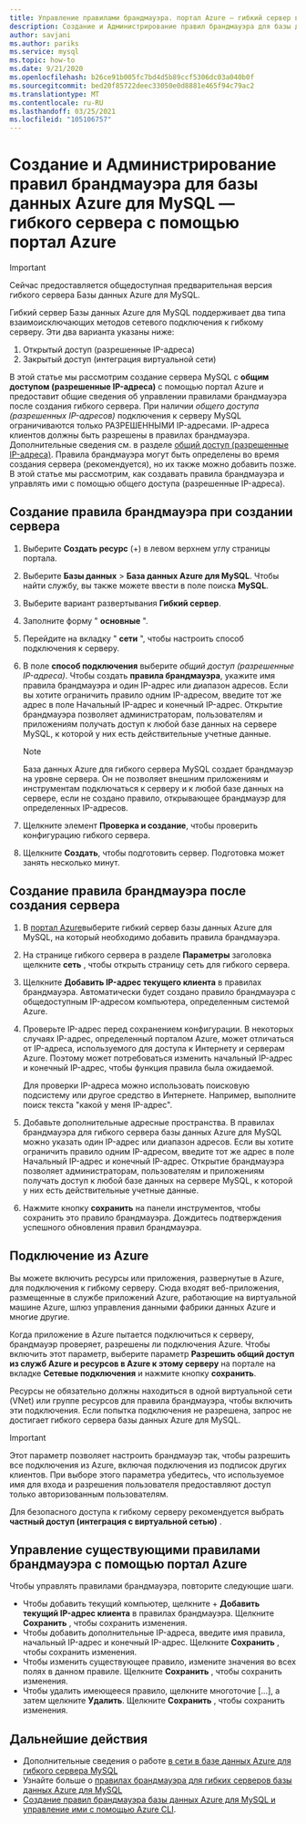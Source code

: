 ```yaml
---
title: Управление правилами брандмауэра. портал Azure — гибкий сервер в базе данных Azure для MySQL
description: Создание и Администрирование правил брандмауэра для базы данных Azure для MySQL — гибкого сервера с помощью портал Azure
author: savjani
ms.author: pariks
ms.service: mysql
ms.topic: how-to
ms.date: 9/21/2020
ms.openlocfilehash: b26ce91b005fc7bd4d5b89ccf5306dc03a040b0f
ms.sourcegitcommit: bed20f85722deec33050e0d8881e465f94c79ac2
ms.translationtype: MT
ms.contentlocale: ru-RU
ms.lasthandoff: 03/25/2021
ms.locfileid: "105106757"
---
```

# <a name="create-and-manage-firewall-rules-for-azure-database-for-mysql---flexible-server-using-the-azure-portal"></a>Создание и Администрирование правил брандмауэра для базы данных Azure для MySQL — гибкого сервера с помощью портал Azure

> [!IMPORTANT]
> Сейчас предоставляется общедоступная предварительная версия гибкого сервера Базы данных Azure для MySQL.

Гибкий сервер Базы данных Azure для MySQL поддерживает два типа взаимоисключающих методов сетевого подключения к гибкому серверу. Эти два варианта указаны ниже:

1. Открытый доступ (разрешенные IP-адреса)
2. Закрытый доступ (интеграция виртуальной сети)

В этой статье мы рассмотрим создание сервера MySQL с **общим доступом (разрешенные IP-адреса)** с помощью портал Azure и предоставит общие сведения об управлении правилами брандмауэра после создания гибкого сервера. При наличии *общего доступа (разрешенных IP-адресов)* подключения к серверу MySQL ограничиваются только РАЗРЕШЕННЫМИ IP-адресами. IP-адреса клиентов должны быть разрешены в правилах брандмауэра. Дополнительные сведения см. в разделе [общий доступ (разрешенные IP-адреса)](./concepts-networking.md#public-access-allowed-ip-addresses). Правила брандмауэра могут быть определены во время создания сервера (рекомендуется), но их также можно добавить позже. В этой статье мы рассмотрим, как создавать правила брандмауэра и управлять ими с помощью общего доступа (разрешенные IP-адреса).

## <a name="create-a-firewall-rule-when-creating-a-server"></a>Создание правила брандмауэра при создании сервера

1. Выберите **Создать ресурс** (+) в левом верхнем углу страницы портала.
2. Выберите **Базы данных** > **База данных Azure для MySQL**. Чтобы найти службу, вы также можете ввести в поле поиска **MySQL**.
3. Выберите вариант развертывания **Гибкий сервер**.
4. Заполните форму " **основные** ".
5. Перейдите на вкладку " **сети** ", чтобы настроить способ подключения к серверу.
6. В поле **способ подключения** выберите *общий доступ (разрешенные IP-адреса)*. Чтобы создать **правила брандмауэра**, укажите имя правила брандмауэра и один IP-адрес или диапазон адресов. Если вы хотите ограничить правило одним IP-адресом, введите тот же адрес в поле Начальный IP-адрес и конечный IP-адрес. Открытие брандмауэра позволяет администраторам, пользователям и приложениям получать доступ к любой базе данных на сервере MySQL, к которой у них есть действительные учетные данные.
   > [!Note]
   > База данных Azure для гибкого сервера MySQL создает брандмауэр на уровне сервера. Он не позволяет внешним приложениям и инструментам подключаться к серверу и к любой базе данных на сервере, если не создано правило, открывающее брандмауэр для определенных IP-адресов.

7. Щелкните элемент **Проверка и создание**, чтобы проверить конфигурацию гибкого сервера.
8.  Щелкните **Создать**, чтобы подготовить сервер. Подготовка может занять несколько минут.

## <a name="create-a-firewall-rule-after-server-is-created"></a>Создание правила брандмауэра после создания сервера

1. В [портал Azure](https://portal.azure.com/)выберите гибкий сервер базы данных Azure для MySQL, на который необходимо добавить правила брандмауэра.
2. На странице гибкого сервера в разделе **Параметры** заголовка щелкните **сеть** , чтобы открыть страницу сеть для гибкого сервера.

   <!--:::image type="content" source="./media/howto-manage-firewall-portal/1-connection-security.png" alt-text="Azure portal - click Connection Security":::-->

3. Щелкните **Добавить IP-адрес текущего клиента** в правилах брандмауэра. Автоматически будет создано правило брандмауэра с общедоступным IP-адресом компьютера, определенным системой Azure.

   <!--:::image type="content" source="./media/howto-manage-firewall-portal/2-add-my-ip.png" alt-text="Azure portal - click Add My IP":::-->

4. Проверьте IP-адрес перед сохранением конфигурации. В некоторых случаях IP-адрес, определенный порталом Azure, может отличаться от IP-адреса, используемого для доступа к Интернету и серверам Azure. Поэтому может потребоваться изменить начальный IP-адрес и конечный IP-адрес, чтобы функция правила была ожидаемой.

   Для проверки IP-адреса можно использовать поисковую подсистему или другое средство в Интернете. Например, выполните поиск текста "какой у меня IP-адрес".

   <!--:::image type="content" source="./media/howto-manage-firewall-portal/3-what-is-my-ip.png" alt-text="Bing search for What is my IP":::-->

5. Добавьте дополнительные адресные пространства. В правилах брандмауэра для гибкого сервера базы данных Azure для MySQL можно указать один IP-адрес или диапазон адресов. Если вы хотите ограничить правило одним IP-адресом, введите тот же адрес в поле Начальный IP-адрес и конечный IP-адрес. Открытие брандмауэра позволяет администраторам, пользователям и приложениям получать доступ к любой базе данных на сервере MySQL, к которой у них есть действительные учетные данные.

   <!--:::image type="content" source="./media/howto-manage-firewall-portal/4-specify-addresses.png" alt-text="Azure portal - firewall rules":::-->

6. Нажмите кнопку **сохранить** на панели инструментов, чтобы сохранить это правило брандмауэра. Дождитесь подтверждения успешного обновления правил брандмауэра.

   <!--:::image type="content" source="./media/howto-manage-firewall-portal/5-save-firewall-rule.png" alt-text="Azure portal - click Save":::-->

## <a name="connect-from-azure"></a>Подключение из Azure

Вы можете включить ресурсы или приложения, развернутые в Azure, для подключения к гибкому серверу. Сюда входят веб-приложения, размещенные в службе приложений Azure, работающие на виртуальной машине Azure, шлюз управления данными фабрики данных Azure и многие другие.

Когда приложение в Azure пытается подключиться к серверу, брандмауэр проверяет, разрешены ли подключения Azure. Чтобы включить этот параметр, выберите параметр **Разрешить общий доступ из служб Azure и ресурсов в Azure к этому серверу** на портале на вкладке **Сетевые подключения** и нажмите кнопку **сохранить**.

Ресурсы не обязательно должны находиться в одной виртуальной сети (VNet) или группе ресурсов для правила брандмауэра, чтобы включить эти подключения. Если попытка подключения не разрешена, запрос не достигает гибкого сервера базы данных Azure для MySQL.

> [!IMPORTANT]
> Этот параметр позволяет настроить брандмауэр так, чтобы разрешить все подключения из Azure, включая подключения из подписок других клиентов. При выборе этого параметра убедитесь, что используемое имя для входа и разрешения пользователя предоставляют доступ только авторизованным пользователям.
>
> Для безопасного доступа к гибкому серверу рекомендуется выбрать **частный доступ (интеграция с виртуальной сетью)** .
>

## <a name="manage-existing-firewall-rules-through-the-azure-portal"></a>Управление существующими правилами брандмауэра с помощью портал Azure

Чтобы управлять правилами брандмауэра, повторите следующие шаги.

- Чтобы добавить текущий компьютер, щелкните + **Добавить текущий IP-адрес клиента** в правилах брандмауэра. Щелкните **Сохранить** , чтобы сохранить изменения.
- Чтобы добавить дополнительные IP-адреса, введите имя правила, начальный IP-адрес и конечный IP-адрес. Щелкните **Сохранить** , чтобы сохранить изменения.
- Чтобы изменить существующее правило, измените значения во всех полях в данном правиле. Щелкните **Сохранить** , чтобы сохранить изменения.
- Чтобы удалить имеющееся правило, щелкните многоточие [...], а затем щелкните **Удалить**. Щелкните **Сохранить** , чтобы сохранить изменения.

## <a name="next-steps"></a>Дальнейшие действия
- Дополнительные сведения о работе [в сети в базе данных Azure для гибкого сервера MySQL](./concepts-networking.md)
- Узнайте больше о [правилах брандмауэра для гибких серверов базы данных Azure для MySQL](./concepts-networking.md#public-access-allowed-ip-addresses)
- [Создание правил брандмауэра базы данных Azure для MySQL и управление ими с помощью Azure CLI](./how-to-manage-firewall-cli.md).